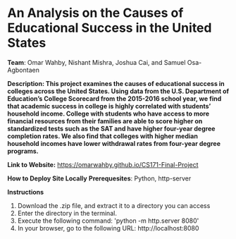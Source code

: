 # An Analysis on the Causes of Educational Success in the United States
<b>Team</b>: Omar Wahby, Nishant Mishra, Joshua Cai, and Samuel Osa-Agbontaen

<b>Description: This project examines the causes of educational success in colleges across the United States. Using data from the U.S. Department of Education’s College Scorecard from the 2015-2016 school year, we find that academic success in college is highly correlated with students’ household income. College with students who have access to more financial resources from their families are able to score higher on standardized tests such as the SAT and have higher four-year degree completion rates. We also find that colleges with higher median household incomes have lower withdrawal rates from four-year degree programs.</b></b>

**Link to Website:** https://omarwahby.github.io/CS171-Final-Project

**How to Deploy Site Locally** 
**Prerequesites**:
Python, http-server

**Instructions**
1. Download the .zip file, and extract it to a directory you can access
2. Enter the directory in the terminal. 
3. Execute the following command: 'python -m http.server 8080'
4. In your browser, go to the following URL: http://localhost:8080
